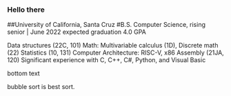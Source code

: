 ### Hello there
##University of California, Santa Cruz 
#B.S. Computer Science, rising senior					|	       June 2022 expected graduation
4.0 GPA

Data structures (22C, 101)
Math: Multivariable calculus (1D), Discrete math (22)
Statistics (10, 131)
Computer Architecture: RISC-V, x86 Assembly (21JA, 120)
Significant experience with C, C++, C#, Python, and Visual Basic




bottom text

bubble sort is best sort.
